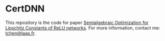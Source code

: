 # CertDNN
This repository is the code for paper [Semialgebraic Optimization for Lipschitz Constants of ReLU networks](https://proceedings.neurips.cc/paper/2020/file/dea9ddb25cbf2352cf4dec30222a02a5-Paper.pdf). For more information, contact me: tchen@laas.fr.

